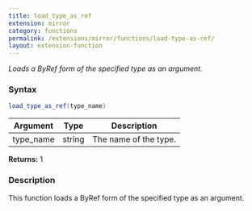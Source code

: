 ```yaml
---
title: load_type_as_ref
extension: mirror
category: functions
permalink: /extensions/mirror/functions/load-type-as-ref/
layout: extension-function
---
```


_Loads a ByRef form of the specified type as an argument._

### Syntax ###
```cs
load_type_as_ref(type_name)
```

| Argument | Type | Description |
| --- | --- | --- |
| type_name | string | The name of the type. |

**Returns:** 1

### Description

This function loads a ByRef form of the specified type as an argument. 

